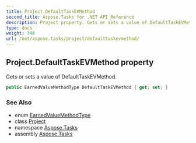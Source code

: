 ```yaml
---
title: Project.DefaultTaskEVMethod
second_title: Aspose.Tasks for .NET API Reference
description: Project property. Gets or sets a value of DefaultTaskEVMethod
type: docs
weight: 340
url: /net/aspose.tasks/project/defaulttaskevmethod/
---
```

## Project.DefaultTaskEVMethod property

Gets or sets a value of DefaultTaskEVMethod.

```csharp
public EarnedValueMethodType DefaultTaskEVMethod { get; set; }
```

### See Also

* enum [EarnedValueMethodType](../../earnedvaluemethodtype/)
* class [Project](../)
* namespace [Aspose.Tasks](../../project/)
* assembly [Aspose.Tasks](../../../)



